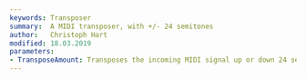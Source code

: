```yaml
---
keywords: Transposer
summary:  A MIDI transposer, with +/- 24 semitones
author:   Christoph Hart
modified: 18.03.2019
parameters:
- TransposeAmount: Transposes the incoming MIDI signal up or down 24 semitones.
---
```

